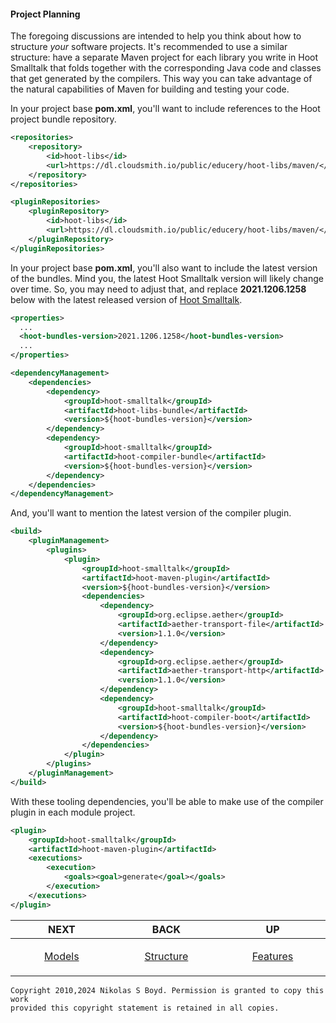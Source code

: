 #### Project Planning

The foregoing discussions are intended to help you think about how to structure _your_ software projects.
It's recommended to use a similar structure: have a separate Maven project for each library you write in
Hoot Smalltalk that folds together with the corresponding Java code and classes that get generated by the compilers.
This way you can take advantage of the natural capabilities of Maven for building and testing your code.

In your project base **pom.xml**, you'll want to include references to the Hoot project bundle repository.

```xml
<repositories>
    <repository>
        <id>hoot-libs</id>
        <url>https://dl.cloudsmith.io/public/educery/hoot-libs/maven/</url>
    </repository>
</repositories>

<pluginRepositories>
    <pluginRepository>
        <id>hoot-libs</id>
        <url>https://dl.cloudsmith.io/public/educery/hoot-libs/maven/</url>
    </pluginRepository>
</pluginRepositories>
```

In your project base **pom.xml**, you'll also want to include the latest version of the bundles.
Mind you, the latest Hoot Smalltalk version will likely change over time.
So, you may need to adjust that, and replace **2021.1206.1258** below with the latest released version of
[Hoot Smalltalk][cloud-repo].

```xml
<properties>
  ...
  <hoot-bundles-version>2021.1206.1258</hoot-bundles-version>
  ...
</properties>
```

```xml
<dependencyManagement>
    <dependencies>
        <dependency>
            <groupId>hoot-smalltalk</groupId>
            <artifactId>hoot-libs-bundle</artifactId>
            <version>${hoot-bundles-version}</version>
        </dependency>
        <dependency>
            <groupId>hoot-smalltalk</groupId>
            <artifactId>hoot-compiler-bundle</artifactId>
            <version>${hoot-bundles-version}</version>
        </dependency>
    </dependencies>
</dependencyManagement>

```

And, you'll want to mention the latest version of the compiler plugin.

```xml
<build>
    <pluginManagement>
        <plugins>
            <plugin>
                <groupId>hoot-smalltalk</groupId>
                <artifactId>hoot-maven-plugin</artifactId>
                <version>${hoot-bundles-version}</version>
                <dependencies>
                    <dependency>
                        <groupId>org.eclipse.aether</groupId>
                        <artifactId>aether-transport-file</artifactId>
                        <version>1.1.0</version>
                    </dependency>
                    <dependency>
                        <groupId>org.eclipse.aether</groupId>
                        <artifactId>aether-transport-http</artifactId>
                        <version>1.1.0</version>
                    </dependency>
                    <dependency>
                        <groupId>hoot-smalltalk</groupId>
                        <artifactId>hoot-compiler-boot</artifactId>
                        <version>${hoot-bundles-version}</version>
                    </dependency>
                </dependencies>
            </plugin>
        </plugins>
    </pluginManagement>
</build>

```

With these tooling dependencies, you'll be able to make use of the compiler plugin in each module project.

```xml
<plugin>
    <groupId>hoot-smalltalk</groupId>
    <artifactId>hoot-maven-plugin</artifactId>
    <executions>
        <execution>
            <goals><goal>generate</goal></goals>
        </execution>
    </executions>
</plugin>

```

| **NEXT** | **BACK** | **UP** |
| -------- | -------- | ------ |
| <p align="center">[Models][model]</p><img width="250" height="1" />  | <p align="center">[Structure][structure]</p><img width="250" height="1" /> | <p align="center">[Features][features]</p><img width="250" height="1" />  |

```
Copyright 2010,2024 Nikolas S Boyd. Permission is granted to copy this work 
provided this copyright statement is retained in all copies.
```


[design]: README.md#hoot-smalltalk-design-notes
[features]: README.md#features
[intro]: intro.md#introduction "Intro"
[build]: build.md#building-from-sources "Build"
[tool-needs]: build.md#tools-needed "Tools Needed"
[tools]: tools.md#tool-integration "Tools"
[planning]: planning.md#project-planning "Planning"
[structure]: structure.md#project-structure "Structure"
[model]: model.md#language-model "Language Model"
[spaces]: libs.md#name-spaces "Name Spaces"
[classes]: libs.md#classes-and-metaclasses "Classes"
[types]: libs.md#types-and-metatypes "Types"
[access]: notes.md#access-controls "Access Controls"
[notes]: notes.md#annotations "Annotations"
[decor]: notes.md#decorations "Decorations"
[optional]: notes.md#optional-types "Optional Types"
[generics]: notes.md#generic-types "Generics"
[methods]: methods.md#methods "Methods"
[comments]: methods.md#comments "Comments"
[xop]: methods.md#interoperability "Interoperability"
[prims]: methods.md#primitive-methods "Primitives"
[blocks]: blocks.md#blocks "Blocks"
[except]: exceptions.md#exceptions "Exceptions"
[faq]: faq.md#frequently-asked-questions "Questions"
[usage]: usage.md#hoot-compiler-usage "Usage"
[threads]: blocks.md#threads "Threads"
[tests]: tests.md#test-framework "Tests"
[console-apps]: tests.md#running-applications
[hoot-dotnet]: dotnet.md#running-hoot-smalltalk-on-net "Dot Net"

[cloud-repo]: https://cloudsmith.io/~educery/repos/hoot-libs/packages/

